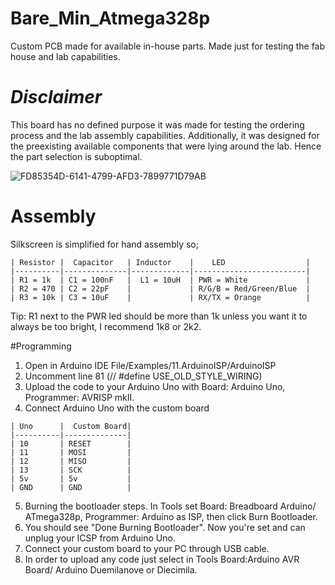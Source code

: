# Bare_Min_Atmega328p
Custom PCB made for available in-house parts. Made just for testing the fab house and lab capabilities.

# *Disclaimer*

This board has no defined purpose it was made for testing the ordering process and the lab assembly capabilities. 
Additionally, it was designed for the preexisting available components that were lying around the lab. Hence the part selection is suboptimal.

![FD85354D-6141-4799-AFD3-7899771D79AB](https://github.com/cubeli27/Bare_Min_Atmega328p/assets/134604815/310bae56-21a8-453f-970b-b6daa55a1d49)

# Assembly

Silkscreen is simplified for hand assembly so;
 ```ignore
 | Resistor |  Capacitor   | Inductor    |    LED                  |
 |----------|--------------|-------------|-------------------------|
 | R1 = 1k  | C1 = 100nF   |  L1 = 10uH  | PWR = White             |
 | R2 = 470 | C2 = 22pF    |             | R/G/B = Red/Green/Blue  |
 | R3 = 10k | C3 = 10uF    |             | RX/TX = Orange          |

 ```


Tip: 
R1 next to the PWR led should be more than 1k unless you want it to always be too bright, I recommend 1k8 or 2k2.

#Programming
1. Open in Arduino IDE File/Examples/11.ArduinoISP/ArduinoISP
2. Uncomment line 81 (// #define USE_OLD_STYLE_WIRING)
3. Upload the code to your Arduino Uno with Board: Arduino Uno, Programmer: AVRISP mkII.
4. Connect Arduino Uno with the custom board
 ```ignore
 | Uno      |  Custom Board| 
 |----------|--------------|
 | 10       | RESET        |  
 | 11       | MOSI         | 
 | 12       | MISO         |  
 | 13       | SCK          |
 | 5v       | 5v           |
 | GND      | GND          |
 ```
5. Burning the bootloader steps. In Tools set Board: Breadboard Arduino/ ATmega328p, Programmer: Arduino as ISP, then click Burn Bootloader.
6. You should see "Done Burning Bootloader". Now you're set and can unplug your ICSP from Arduino Uno.
7. Connect your custom board to your PC through USB cable.
8. In order to upload any code just select in Tools Board:Arduino AVR Board/ Arduino Duemilanove or Diecimila.












